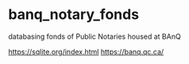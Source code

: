 # banq_notary_fonds
databasing fonds of Public Notaries housed at BAnQ

https://sqlite.org/index.html
https://banq.qc.ca/
